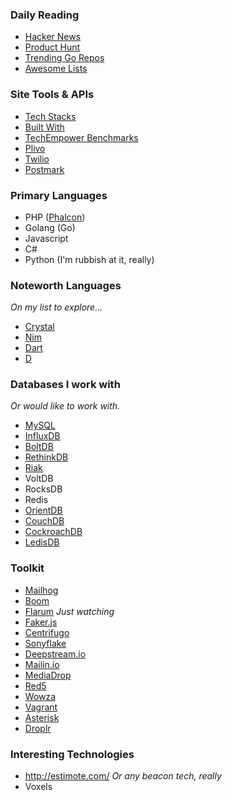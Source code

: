 
### Daily Reading

* [Hacker News](https://news.ycombinator.com/)
* [Product Hunt](http://www.producthunt.com/)
* [Trending Go Repos](https://github.com/trending?l=go)
* [Awesome Lists](https://github.com/sindresorhus/awesome)

### Site Tools & APIs

* [Tech Stacks](http://techstacks.io/)
* [Built With](http://builtwith.com/)
* [TechEmpower Benchmarks](https://www.techempower.com/benchmarks/)
* [Plivo](https://www.plivo.com/)
* [Twilio](https://www.twilio.com/)
* [Postmark](https://postmarkapp.com/)

### Primary Languages

* PHP ([Phalcon](https://phalconphp.com/en/))
* Golang (Go)
* Javascript
* C#
* Python (I'm rubbish at it, really)

### Noteworth Languages
_On my list to explore..._ 

* [Crystal](http://crystal-lang.org/)
* [Nim](http://nim-lang.org/)
* [Dart](https://www.dartlang.org/)
* [D](http://dlang.org/)

### Databases I work with
_Or would like to work with._ 

* [MySQL](http://www.mysql.com/)
* [InfluxDB](http://influxdb.com/)
* [BoltDB](https://github.com/boltdb/bolt)
* [RethinkDB](http://rethinkdb.com/)
* [Riak](http://basho.com/)
* VoltDB
* RocksDB
* Redis
* [OrientDB](http://orientdb.com/orientdb/)
* [CouchDB](http://couchdb.apache.org/)
* [CockroachDB](https://github.com/cockroachdb/cockroach)
* [LedisDB](http://ledisdb.com/)

### Toolkit

* [Mailhog](https://github.com/mailhog/MailHog)
* [Boom](https://github.com/rakyll/boom)
* [Flarum](https://github.com/flarum/flarum) _Just watching_
* [Faker.js](https://github.com/Marak/faker.js)
* [Centrifugo](https://github.com/centrifugal/centrifugo)
* [Sonyflake](https://github.com/sony/sonyflake)
* [Deepstream.io](https://github.com/hoxton-one/deepstream.io)
* [Mailin.io](http://mailin.io/)
* [MediaDrop](http://mediadrop.net/)
* [Red5](https://github.com/Red5/red5-server)
* [Wowza](http://www.wowza.com/)
* [Vagrant](https://www.vagrantup.com/)
* [Asterisk](http://www.asterisk.org/)
* [Droplr](http://droplr.com/)

### Interesting Technologies
* http://estimote.com/ _Or any beacon tech, really_
* Voxels





